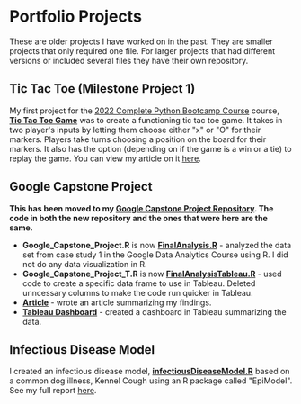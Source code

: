 # Portfolio Projects
These are older projects I have worked on in the past. They are smaller projects that only required one file. For larger projects that had different versions or included several files they have their own repository.

## Tic Tac Toe (Milestone Project 1)

My first project for the [2022 Complete Python Bootcamp Course](https://www.udemy.com/course/complete-python-bootcamp/) course, [**Tic Tac Toe Game**](https://github.com/kellyjadams/portfolioProjects/blob/main/tictactoe.py) was to create a functioning tic tac toe game. It takes in two player's inputs by letting them choose either "x" or "O" for their markers. Players take turns choosing a position on the board for their markers. It also has the option (depending on if the game is a win or a tie) to replay the game. You can view my article on it [here](https://www.kellyjadams.com/post/python-project-tic-tac-toe). 

## Google Capstone Project

**This has been moved to my [Google Capstone Project Repository](https://github.com/kellyjadams/GoogleCapstoneProject). The code in both the new repository and the ones that were here are the same.**
- **Google_Capstone_Project.R** is now **[FinalAnalysis.R](https://github.com/kellyjadams/GoogleCapstoneProject/blob/main/FinalAnalysis.R)** - analyzed the data set from case study 1 in the Google Data Analytics Course using R. I did not do any data visualization in R.
- **Google_Capstone_Project_T.R** is now **[FinalAnalysisTableau.R](https://github.com/kellyjadams/GoogleCapstoneProject/blob/main/FinalAnalysisTableau.R)** - used code to create a specific data frame to use in Tableau. Deleted unncessary columns to make the code run quicker in Tableau. 
- [**Article**](https://www.kellyjadams.com/post/google-capstone-project) - wrote an article summarizing my findings.
- [**Tableau Dashboard**](https://public.tableau.com/views/GoogleCapstoneProjectCyclistic/Dashboard?:language=en-US&:display_count=n&:origin=viz_share_link) - created a dashboard in Tableau summarizing the data.

## Infectious Disease Model

I created an infectious disease model, [**infectiousDiseaseModel.R**](https://github.com/kellyjadams/portfolioProjects/blob/main/infectiousDieaseModel.R) based on a common dog illness, Kennel Cough using an R package called "EpiModel". See my full report [here](https://5f31689b-f95d-484d-94c8-97a7bb2f3e60.filesusr.com/ugd/bc9ec1_ed23defb9f41424ab7aee99c35725433.pdf). 
